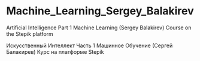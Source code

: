 # Machine_Learning_Sergey_Balakirev
Artificial Intelligence Part 1 Machine Learning (Sergey Balakirev) Course on the Stepik platform

Искусственный Интеллект Часть 1 Машинное Обучение (Сергей Балакирев) Курс на платформе Stepik

